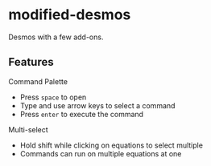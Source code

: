 # modified-desmos

Desmos with a few add-ons.

## Features

Command Palette
  - Press  `space` to open
  - Type and use arrow keys to select a command
  - Press `enter` to execute the command

Multi-select
  - Hold shift while clicking on equations to select multiple
  - Commands can run on multiple equations at one